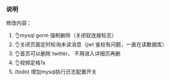 ### 说明

修改内容：
1. 👌mysql gorm 强制删除（关闭软连接标志）
2. 👌关闭页面定时轮询未读消息（jwt 鉴权有问题，一直在读数据库）
3. 👌首页可以删除 twitter， 不用进入详细页再删
4. 👌视频定格1s
5. (todo) 增加mysql执行日志配置开关 